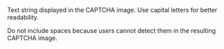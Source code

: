 Text string displayed in the CAPTCHA image. Use capital letters for better readability. 

Do not include spaces because users cannot detect them in the resulting CAPTCHA image.